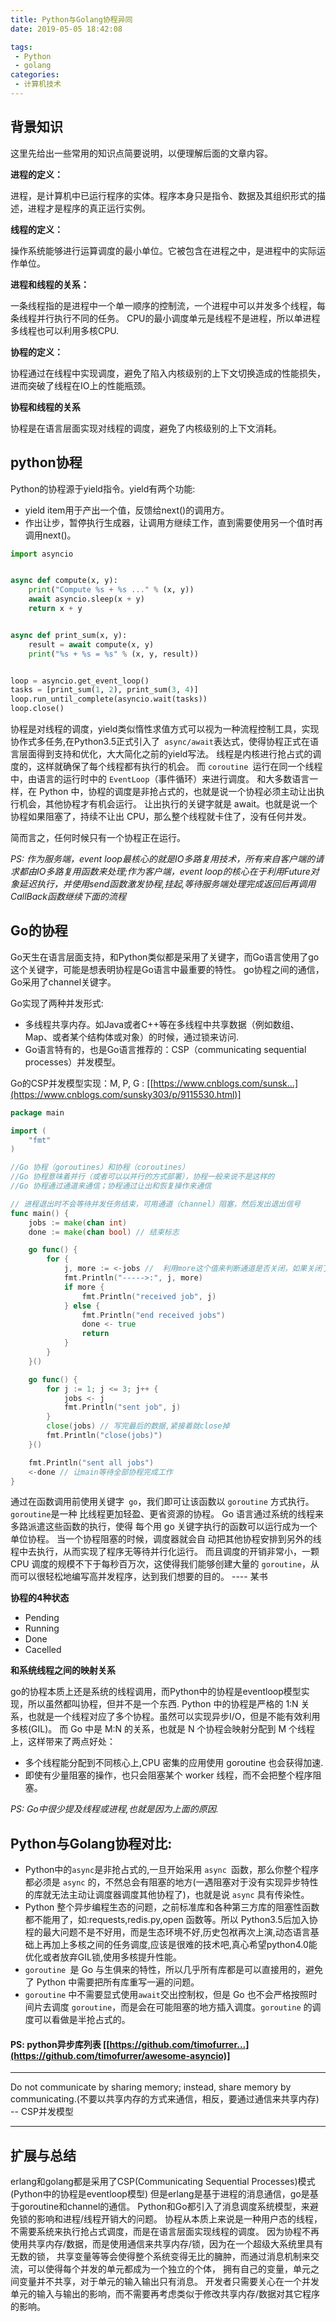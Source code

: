 ```yaml
---
title: Python与Golang协程异同
date: 2019-05-05 18:42:08

tags:
 - Python
 - golang
categories:
 - 计算机技术
---
```



## 背景知识
<!-- more -->

这里先给出一些常用的知识点简要说明，以便理解后面的文章内容。

**进程的定义：**


进程，是计算机中已运行程序的实体。程序本身只是指令、数据及其组织形式的描述，进程才是程序的真正运行实例。

**线程的定义：**

操作系统能够进行运算调度的最小单位。它被包含在进程之中，是进程中的实际运作单位。

**进程和线程的关系：**

一条线程指的是进程中一个单一顺序的控制流，一个进程中可以并发多个线程，每条线程并行执行不同的任务。
CPU的最小调度单元是线程不是进程，所以单进程多线程也可以利用多核CPU.

**协程的定义：**

协程通过在线程中实现调度，避免了陷入内核级别的上下文切换造成的性能损失，进而突破了线程在IO上的性能瓶颈。

**协程和线程的关系**

协程是在语言层面实现对线程的调度，避免了内核级别的上下文消耗。

## python协程

Python的协程源于yield指令。yield有两个功能:

- yield item用于产出一个值，反馈给next()的调用方。
- 作出让步，暂停执行生成器，让调用方继续工作，直到需要使用另一个值时再调用next()。

```python
import asyncio


async def compute(x, y):
    print("Compute %s + %s ..." % (x, y))
    await asyncio.sleep(x + y)
    return x + y


async def print_sum(x, y):
    result = await compute(x, y)
    print("%s + %s = %s" % (x, y, result))


loop = asyncio.get_event_loop()
tasks = [print_sum(1, 2), print_sum(3, 4)]
loop.run_until_complete(asyncio.wait(tasks))
loop.close()
```

协程是对线程的调度，yield类似惰性求值方式可以视为一种流程控制工具，实现协作式多任务,在Python3.5正式引入了` async/await`表达式，使得协程正式在语言层面得到支持和优化，大大简化之前的yield写法。
线程是内核进行抢占式的调度的，这样就确保了每个线程都有执行的机会。
而 `coroutine `运行在同一个线程中，由语言的运行时中的 `EventLoop`（事件循环）来进行调度。
和大多数语言一样，在 Python 中，协程的调度是非抢占式的，也就是说一个协程必须主动让出执行机会，其他协程才有机会运行。
让出执行的关键字就是 await。也就是说一个协程如果阻塞了，持续不让出 CPU，那么整个线程就卡住了，没有任何并发。

简而言之，任何时候只有一个协程正在运行。

*PS: 作为服务端，event loop最核心的就是IO多路复用技术，所有来自客户端的请求都由IO多路复用函数来处理;作为客户端，event loop的核心在于利用Future对象延迟执行，并使用send函数激发协程,挂起,等待服务端处理完成返回后再调用CallBack函数继续下面的流程*

## Go的协程

Go天生在语言层面支持，和Python类似都是采用了关键字，而Go语言使用了go这个关键字，可能是想表明协程是Go语言中最重要的特性。
go协程之间的通信，Go采用了channel关键字。

Go实现了两种并发形式:

- 多线程共享内存。如Java或者C++等在多线程中共享数据（例如数组、Map、或者某个结构体或对象）的时候，通过锁来访问.
- Go语言特有的，也是Go语言推荐的：CSP（communicating sequential processes）并发模型。

Go的CSP并发模型实现：M, P, G : [[https://www.cnblogs.com/sunsk...](https://www.cnblogs.com/sunsky303/p/9115530.html)]

```go
package main

import (
    "fmt"
)

//Go 协程（goroutines）和协程（coroutines）
//Go 协程意味着并行（或者可以以并行的方式部署），协程一般来说不是这样的
//Go 协程通过通道来通信；协程通过让出和恢复操作来通信

// 进程退出时不会等待并发任务结束，可用通道（channel）阻塞，然后发出退出信号
func main() {
    jobs := make(chan int)
    done := make(chan bool) // 结束标志

    go func() {
        for {
            j, more := <-jobs //  利用more这个值来判断通道是否关闭，如果关闭了，那么more的值为false，并且通知给通道done
            fmt.Println("----->:", j, more)
            if more {
                fmt.Println("received job", j)
            } else {
                fmt.Println("end received jobs")
                done <- true
                return
            }
        }
    }()

    go func() {
        for j := 1; j <= 3; j++ {
            jobs <- j
            fmt.Println("sent job", j)
        }
        close(jobs) // 写完最后的数据,紧接着就close掉
        fmt.Println("close(jobs)")
    }()

    fmt.Println("sent all jobs")
    <-done // 让main等待全部协程完成工作
}
```

通过在函数调用前使用关键字` go`，我们即可让该函数以 `goroutine` 方式执行。`goroutine`是一种 比线程更加轻盈、更省资源的协程。
Go 语言通过系统的线程来多路派遣这些函数的执行，使得 每个用 go 关键字执行的函数可以运行成为一个单位协程。
当一个协程阻塞的时候，调度器就会自 动把其他协程安排到另外的线程中去执行，从而实现了程序无等待并行化运行。
而且调度的开销非常小，一颗 CPU 调度的规模不下于每秒百万次，这使得我们能够创建大量的 `goroutine`，从而可以很轻松地编写高并发程序，达到我们想要的目的。 ---- 某书

**协程的4种状态**

- Pending
- Running
- Done
- Cacelled

**和系统线程之间的映射关系**

go的协程本质上还是系统的线程调用，而Python中的协程是eventloop模型实现，所以虽然都叫协程，但并不是一个东西.
Python 中的协程是严格的 1:N 关系，也就是一个线程对应了多个协程。虽然可以实现异步I/O，但是不能有效利用多核(GIL)。
而 Go 中是 M:N 的关系，也就是 N 个协程会映射分配到 M 个线程上，这样带来了两点好处：

- 多个线程能分配到不同核心上,CPU 密集的应用使用 goroutine 也会获得加速.
- 即使有少量阻塞的操作，也只会阻塞某个 worker 线程，而不会把整个程序阻塞。

*PS: Go中很少提及线程或进程,也就是因为上面的原因.*

## Python与Golang协程对比:

- Python中的`async`是非抢占式的,一旦开始采用 `async `函数，那么你整个程序都必须是 `async` 的，不然总会有阻塞的地方(一遇阻塞对于没有实现异步特性的库就无法主动让调度器调度其他协程了)，也就是说 `async` 具有传染性。
- Python 整个异步编程生态的问题，之前标准库和各种第三方库的阻塞性函数都不能用了，如:requests,redis.py,open 函数等。所以 Python3.5后加入协程的最大问题不是不好用，而是生态环境不好,历史包袱再次上演,动态语言基础上再加上多核之间的任务调度,应该是很难的技术吧,真心希望python4.0能优化或者放弃GIL锁,使用多核提升性能。
- `goroutine `是 Go 与生俱来的特性，所以几乎所有库都是可以直接用的，避免了 Python 中需要把所有库重写一遍的问题。
- `goroutine` 中不需要显式使用` await `交出控制权，但是 Go 也不会严格按照时间片去调度 `goroutine`，而是会在可能阻塞的地方插入调度。`goroutine` 的调度可以看做是半抢占式的。

#### PS: python异步库列表 [[https://github.com/timofurrer...](https://github.com/timofurrer/awesome-asyncio)]

------

Do not communicate by sharing memory; instead, share memory by communicating.(不要以共享内存的方式来通信，相反，要通过通信来共享内存) -- CSP并发模型

------

## 扩展与总结

erlang和golang都是采用了CSP(Communicating Sequential Processes)模式(Python中的协程是eventloop模型)
但是erlang是基于进程的消息通信，go是基于goroutine和channel的通信。
Python和Go都引入了消息调度系统模型，来避免锁的影响和进程/线程开销大的问题。
协程从本质上来说是一种用户态的线程，不需要系统来执行抢占式调度，而是在语言层面实现线程的调度。
因为协程不再使用共享内存/数据，而是使用通信来共享内存/锁，因为在一个超级大系统里具有无数的锁，
共享变量等等会使得整个系统变得无比的臃肿，而通过消息机制来交流，可以使得每个并发的单元都成为一个独立的个体，
拥有自己的变量，单元之间变量并不共享，对于单元的输入输出只有消息。
开发者只需要关心在一个并发单元的输入与输出的影响，而不需要再考虑类似于修改共享内存/数据对其它程序的影响。